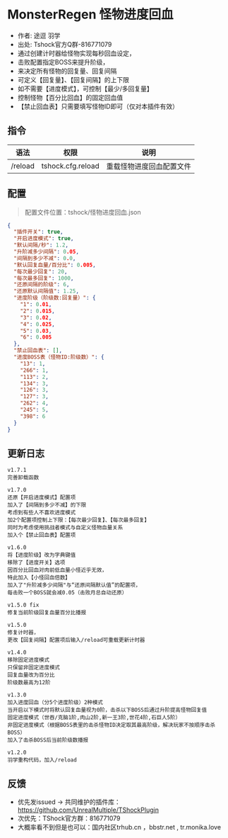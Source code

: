 # MonsterRegen 怪物进度回血
- 作者: 途逗 羽学
- 出处: Tshock官方Q群-816771079
- 通过创建计时器给怪物实现每秒回血设定，
- 击败配置指定BOSS来提升阶级，
- 来决定所有怪物的回复量、回复间隔
- 可定义【回复量】、【回复间隔】的上下限
- 如不需要【进度模式】，可控制【最少/多回复量】
- 控制怪物【百分比回血】的固定回血值
- 【禁止回血表】只需要填写怪物ID即可（仅对本插件有效）


## 指令

| 语法      |        权限         |      说明      |
|---------|:-----------------:|:------------:|
| /reload | tshock.cfg.reload | 重载怪物进度回血配置文件 |

## 配置
> 配置文件位置：tshock/怪物进度回血.json
```json
{
  "插件开关": true,
  "开启进度模式": true,
  "默认间隔/秒": 1.2,
  "升阶减多少间隔": 0.05,
  "间隔到多少不减": 0.0,
  "默认回复血量/百分比": 0.005,
  "每次最少回复": 20,
  "每次最多回复": 1000,
  "还原间隔的阶级": 6,
  "还原默认间隔值": 1.25,
  "进度阶级（阶级数:回复量）": {
    "1": 0.01,
    "2": 0.015,
    "3": 0.02,
    "4": 0.025,
    "5": 0.03,
    "6": 0.005
  },
  "禁止回血表": [],
  "进度BOSS表（怪物ID:阶级数）": {
    "13": 1,
    "266": 1,
    "113": 2,
    "134": 3,
    "126": 3,
    "127": 3,
    "262": 4,
    "245": 5,
    "398": 6
  }
}
```

## 更新日志

```
v1.7.1
完善卸载函数

v1.7.0
还原【开启进度模式】配置项
加入了【间隔到多少不减】的下限
考虑到有些人不喜欢进度模式
加2个配置项控制上下限：【每次最少回复】、【每次最多回复】
同时为考虑使用挑战者模式与自定义怪物血量关系
加入个【禁止回血表】配置项

v1.6.0
将【进度阶级】改为字典键值
移除了【进度开关】选项
因百分比回血对肉前低血量小怪近乎无效，
特此加入【小怪回血倍数】
加入了"升阶减多少间隔"与“还原间隔默认值”的配置项，
每击败一个BOSS就会减0.05（击败月总自动还原）

v1.5.0 fix
修复当前阶级回复血量百分比播报

v1.5.0
修复计时器，
更改【回复间隔】配置项后输入/reload可重载更新计时器

v1.4.0
移除固定进度模式
只保留非固定进度模式
回复血量改为百分比
阶级数最高为12阶

v1.3.0
加入进度回血（分5个进度阶级）2种模式
当开启以下模式时将默认回复血量视为0阶，击杀以下BOSS后通过升阶提高怪物回复值
固定进度模式（世吞/克脑1阶,肉山2阶,新一王3阶,世花4阶,石巨人5阶）
非固定进度模式（根据BOSS表里的击杀怪物ID决定取其最高阶级，解决玩家不按顺序击杀BOSS）
加入了击杀BOSS后当前阶级数播报

v1.2.0
羽学重构代码，加入/reload

```

## 反馈
- 优先发issued -> 共同维护的插件库：https://github.com/UnrealMultiple/TShockPlugin
- 次优先：TShock官方群：816771079
- 大概率看不到但是也可以：国内社区trhub.cn ，bbstr.net , tr.monika.love
